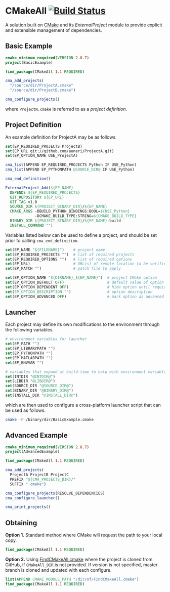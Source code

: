 # CMakeAll [![Build Status](https://travis-ci.org/auneri/CMakeAll.png?branch=develop)](https://travis-ci.org/auneri/CMakeAll)
A solution built on [CMake](http://cmake.org/) and its *ExternalProject* module to provide explicit and extensible management of dependencies.


## Basic Example

~~~cmake
cmake_minimum_required(VERSION 2.8.7)
project(BasicExample)

find_package(CMakeAll 1.1 REQUIRED)

cma_add_projects(
  "/source/dir/ProjectA.cmake"
  "/source/dir/ProjectB.cmake")

cma_configure_projects()
~~~
where `ProjectN.cmake` is referred to as a *project definition*.


## Project Definition

An example definition for ProjectA may be as follows.

~~~cmake
set(EP_REQUIRED_PROJECTS ProjectB)
set(EP_URL git://github.com/auneri/ProjectA.git)
set(EP_OPTION_NAME USE_ProjectA)

cma_list(APPEND EP_REQUIRED_PROJECTS Python IF USE_Python)
cma_list(APPEND EP_PYTHONPATH @SOURCE_DIR@ IF USE_Python)

cma_end_definition()

ExternalProject_Add(${EP_NAME}
  DEPENDS ${EP_REQUIRED_PROJECTS}
  GIT_REPOSITORY ${EP_URL}
  GIT_TAG v1.0
  SOURCE_DIR ${PROJECT_BINARY_DIR}/${EP_NAME}
  CMAKE_ARGS -DBUILD_PYTHON_BINDINGS:BOOL=${USE_Python}
             -DCMAKE_BUILD_TYPE:STRING=${CMAKE_BUILD_TYPE}
  BINARY_DIR ${PROJECT_BINARY_DIR}/${EP_NAME}-build
  INSTALL_COMMAND "")
~~~

Variables listed below can be used to define a project, and should be set prior to calling `cma_end_definition`.

~~~cmake
set(EP_NAME "${FILENAME}")    # project name
set(EP_REQUIRED_PROJECTS "")  # list of required projects
set(EP_REQUIRED_OPTIONS "")   # list of required options
set(EP_URL)                   # URL(s) of remote location to be verified
set(EP_PATCH "")              # patch file to apply

set(EP_OPTION_NAME "${DIRNAME}_${EP_NAME}")  # project CMake option
set(EP_OPTION_DEFAULT OFF)                   # default value of option
set(EP_OPTION_DEPENDENT OFF)                 # hide option until requirements are met
set(EP_OPTION_DESCRIPTION "")                # option description
set(EP_OPTION_ADVANCED OFF)                  # mark option as advanced
~~~


## Launcher

Each project may define its own modifications to the environment through the following variables.

~~~cmake
# environment variables for launcher
set(EP_PATH "")
set(EP_LIBRARYPATH "")
set(EP_PYTHONPATH "")
set(EP_MATLABPATH "")
set(EP_ENVVAR "")

# variables that expand at build-time to help with environment variable
set(INTDIR "@INTDIR@")
set(LIBDIR "@LIBDIR@")
set(SOURCE_DIR "@SOURCE_DIR@")
set(BINARY_DIR "@BINARY_DIR@")
set(INSTALL_DIR "@INSTALL_DIR@")
~~~

which are then used to configure a cross-platform launcher script that can be used as follows.

~~~bash
cmake -P /binary/dir/BasicExample.cmake
~~~


## Advanced Example

~~~cmake
cmake_minimum_required(VERSION 2.8.7)
project(AdvancedExample)

find_package(CMakeAll 1.1 REQUIRED)

cma_add_projects(
  ProjectA ProjectB ProjectC
  PREFIX "${CMA_PROJECTS_DIR}/"
  SUFFIX ".cmake")

cma_configure_projects(RESOLVE_DEPENDENCIES)
cma_configure_launcher()

cma_print_projects()
~~~


## Obtaining
**Option 1.** Standard method where CMake will request the path to your local copy.

~~~cmake
find_package(CMakeAll 1.1 REQUIRED)
~~~

**Option 2.** Using [FindCMakeAll.cmake](https://github.com/auneri/CMakeAll/blob/develop/CMake/FindCMakeAll.cmake) where the project is cloned from GitHub, if `CMakeAll_DIR` is not provided. If version is not specified, master branch is cloned and updated with each configure.

~~~cmake
list(APPEND CMAKE_MODULE_PATH "/dir/of/FindCMakeAll.cmake")
find_package(CMakeAll 1.1 REQUIRED)
~~~
